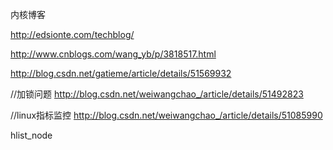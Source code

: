 内核博客

http://edsionte.com/techblog/


http://www.cnblogs.com/wang_yb/p/3818517.html



http://blog.csdn.net/gatieme/article/details/51569932

//加锁问题
http://blog.csdn.net/weiwangchao_/article/details/51492823

//linux指标监控
http://blog.csdn.net/weiwangchao_/article/details/51085990


hlist_node
